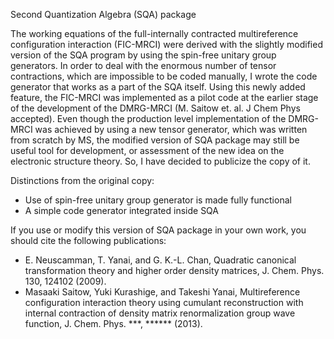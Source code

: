 
Second Quantization Algebra (SQA) package

The working equations of the full-internally contracted multireference configuration interaction (FIC-MRCI) were derived with the slightly modified version of the SQA program by using the spin-free unitary group generators. In order to deal with the enormous number of tensor contractions, which are impossible to be coded manually, I wrote the code generator that works as a part of the SQA itself. Using this newly added feature, the FIC-MRCI was implemented as a pilot code at the earlier stage of the development of the DMRG-MRCI (M. Saitow et. al. J Chem Phys accepted). Even though the production level implementation of the DMRG-MRCI was achieved by using a new tensor generator, which was written from scratch by MS, the modified version of SQA package may still be useful tool for development, or assessment of the new idea on the electronic structure theory. So, I have decided to publicize the copy of it.

Distinctions from the original copy:

  * Use of spin-free unitary group generator is made fully functional
  * A simple code generator integrated inside SQA

If you use or modify this version of SQA package in your own work, you should cite the following publications: 

  * E. Neuscamman, T. Yanai, and G. K.-L. Chan, Quadratic canonical transformation theory and higher order density matrices, J. Chem. Phys. 130, 124102 (2009).
  * Masaaki Saitow, Yuki Kurashige, and Takeshi Yanai, Multireference configuration interaction theory using cumulant reconstruction with internal contraction of density matrix renormalization group wave function, J. Chem. Phys. ***, ****** (2013).



